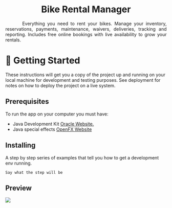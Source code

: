 <h1 align="center">Bike Rental Manager</h1>
<p align="justify">&nbsp;&nbsp;&nbsp;&nbsp;&nbsp;&nbsp;&nbsp;Everything you need to rent your bikes. Manage your inventory, reservations, payments, maintenance, waivers, deliveries, tracking and reporting. Includes free online bookings with live availability to grow your rentals.</p>


# 🏁 Getting Started
These instructions will get you a copy of the project up and running on your local machine for development and testing purposes. See deployment for notes on how to deploy the project on a live system.

## Prerequisites
To run the app on your computer you must have:<br>
- Java Development Kit [Oracle Website.](https://www.oracle.com/technetwork/java/javase/downloads/jdk13-downloads-5672538.html "Oracle's JDK(13) page")
- Java special effects [OpenFX Website](https://openjfx.io/ "Java FX(13) page")

## Installing
A step by step series of examples that tell you how to get a development env running.

    Say what the step will be


## Preview 
<img src="https://github.com/RusuGabriel/BikeRentalManager/blob/master/resources/images/Preview.png">
